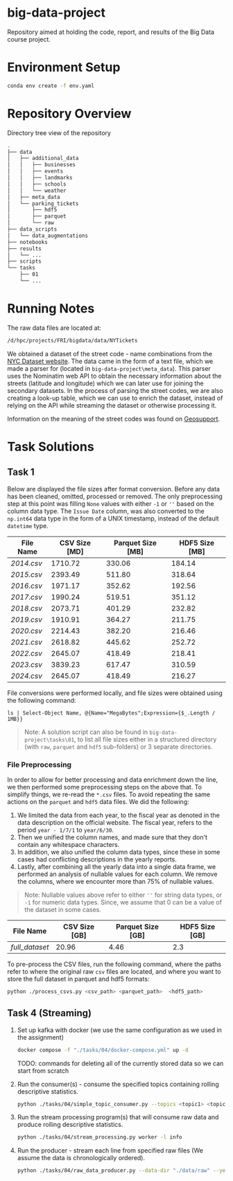 # big-data-project
Repository aimed at holding the code, report, and results of the Big Data course project.

# Environment Setup

```bash
conda env create -f env.yaml
```

# Repository Overview

Directory tree view of the repository

```sh
.
├── data
│   ├── additional_data
│   │   ├── businesses
│   │   ├── events
│   │   ├── landmarks
│   │   ├── schools
│   │   └── weather
│   ├── meta_data
│   └── parking_tickets
│       ├── hdf5
│       ├── parquet
│       └── raw
├── data_scripts
│   └── data_augmentations
├── notebooks
├── results
│   └── ...
├── scripts
└── tasks
    ├── 01
    └── ...
```

# Running Notes

The raw data files are located at:
```bash
/d/hpc/projects/FRI/bigdata/data/NYTickets
```

We obtained a dataset of the street code - name combinations from the [NYC Dataset website](https://data.cityofnewyork.us/City-Government/Street-Name-Dictionary/w4v2-rv6b/about_data ). The data came in the form of a text file, which we made a parser for (located in `big-data-project\meta_data`). This parser uses the Nominatim web API to obtain the necessary information about the streets (latitude and longitude) which we can later use for joining the secondary datasets. In the process of parsing the street codes, we are also creating a look-up table, which we can use to enrich the dataset, instead of relying on the API while streaming the dataset or otherwise processing it.

Information on the meaning of the street codes was found on [Geosupport](https://nycplanning.github.io/Geosupport-UPG/chapters/chapterIV/chapterIV/).

# Task Solutions

## Task 1

Below are displayed the file sizes after format conversion. Before any data has been cleaned, omitted, processed or removed. The only preprocessing step at this point was filling `None` values with either `-1` or `''` based on the column data type. The `Issue Date` column, was also converted to the `np.int64` data type in the form of a UNIX timestamp, instead of the default `datetime` type.

| **File Name** | **CSV Size [MD]** | **Parquet Size [MB]** | **HDF5 Size [MB]** |
| ------------- | ----------------- | --------------------- | ------------------ |
| *2014.csv*    | 1710.72           | 330.06                | 184.14             |
| *2015.csv*    | 2393.49           | 511.80                | 318.64             |
| *2016.csv*    | 1971.17           | 352.62                | 192.56             |
| *2017.csv*    | 1990.24           | 519.51                | 351.12             |
| *2018.csv*    | 2073.71           | 401.29                | 232.82             |
| *2019.csv*    | 1910.91           | 364.27                | 211.75             |
| *2020.csv*    | 2214.43           | 382.20                | 216.46             |
| *2021.csv*    | 2618.82           | 445.62                | 252.72             |
| *2022.csv*    | 2645.07           | 418.49                | 218.41             |
| *2023.csv*    | 3839.23           | 617.47                | 310.59             |
| *2024.csv*    | 2645.07           | 418.49                | 216.27             |

File conversions were performed locally, and file sizes were obtained using the following command:
```pwsh
ls | Select-Object Name, @{Name="MegaBytes";Expression={$_.Length / 1MB}}
```

> Note: A solution script can also be found in `big-data-project\tasks\01`, to list all file sizes either in a structured directory (with `raw`, `parquet` and `hdf5` sub-folders) or 3 separate directories.

### File Preprocessing

In order to allow for better processing and data enrichment down the line, we then performed some preprocessing steps on the above that. To simplify things, we re-read the `*.csv` files. To avoid repeating the same actions on the `parquet` and `hdf5` data files. We did the following:
1. We limited the data from each year, to the fiscal year as denoted in the data description on the official website. The fiscal year, refers to the period `year - 1/7/1` to `year/6/30`.
2. Then we unified the column names, and made sure that they don't contain any whitespace characters.
3. In addition, we also unified the column data types, since these in some cases had conflicting descriptions in the yearly reports.
4. Lastly, after combining all the yearly data into a single data frame, we performed an analysis of nullable values for each column. We remove the columns, where we encounter more than $75\%$ of nullable values.

> Note: Nullable values above refer to either `''` for string data types, or `-1` for numeric data types. Since, we assume that 0 can be a value of the dataset in some cases.

| **File Name**  | **CSV Size [GB]** | **Parquet Size [GB]** | **HDF5 Size [GB]** |
| -------------- | ----------------- | --------------------- | ------------------ |
| *full_dataset* | 20.96             | 4.46                  | 2.3                |

To pre-process the CSV files, run the following command, where the paths refer to where the original raw `csv` files are located, and where you want to store the full dataset in parquet and hdf5 formats:
```sh
python ./process_csvs.py <csv_path> <parquet_path>  <hdf5_path>
```

## Task 4 (Streaming)

1. Set up kafka with docker (we use the same configuration as we used in the assignment)
    ```bash
    docker compose -f "./tasks/04/docker-compose.yml" up -d
    ```
    TODO: commands for deleting all of the currently stored data so we can start from scratch


2. Run the consumer(s) - consume the specified topics containing rolling descriptive statistics.
    ```bash
    python ./tasks/04/simple_topic_consumer.py --topics <topic1> <topic2> <topic3> ... --save <False|True>
    ```

3. Run the stream processing program(s) that will consume raw data and produce rolling descriptive statistics.
    ```bash
    python ./tasks/04/stream_processing.py worker -l info
    ```

4. Run the producer - stream each line from specified raw files (We assume the data is chronologically ordered).
    ```bash
    python ./tasks/04/raw_data_producer.py --data-dir "./data/raw" --years <year1> <year2> <year3> ... --n-lines <number of lines to stream | -1 for whole file>
    ```